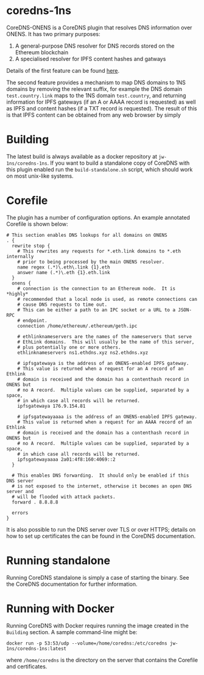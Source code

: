 # coredns-1ns

CoreDNS-ONENS is a CoreDNS plugin that resolves DNS information over ONENS.  It has two primary purposes:

  1. A general-purpose DNS resolver for DNS records stored on the Ethereum blockchain
  2. A specialised resolver for IPFS content hashes and gatways

Details of the first feature can be found [here](https://docs.google.com/document/d/1Wt84SYaF59Fzxj064q2rlX7vEgITLeeGwtBBlPZAtow/edit#heading=h.bhxacjpmzz0s).

The second feature provides a mechanism to map DNS domains to 1NS domains by removing the relevant suffix, for example the DNS domain `test.country.link` maps to the 1NS domain `test.country`, and returning information for IPFS gateways (if an A or AAAA record is requested) as well as IPFS and content hashes (if a TXT record is requested).  The result of this is that IPFS content can be obtained from any web browser by simply 

# Building

The latest build is always available as a docker repository at `jw-1ns/coredns-1ns`.  If you want to build a standalone copy of CoreDNS with this plugin enabled run the `build-standalone.sh` script, which should work on most unix-like systems.

# Corefile

The plugin has a number of configuration options.  An example annotated Corefile is shown below:

```
# This section enables DNS lookups for all domains on ONENS
. {
  rewrite stop {
    # This rewrites any requests for *.eth.link domains to *.eth internally
    # prior to being processed by the main ONENS resolver.
    name regex (.*)\.eth\.link {1}.eth
    answer name (.*)\.eth {1}.eth.link
  }
  onens {
    # connection is the connection to an Ethereum node.  It is *highly*
    # recommended that a local node is used, as remote connections can
    # cause DNS requests to time out.
    # This can be either a path to an IPC socket or a URL to a JSON-RPC
    # endpoint.
    connection /home/ethereum/.ethereum/geth.ipc

    # ethlinknameservers are the names of the nameservers that serve
    # EthLink domains.  This will usually be the name of this server,
    # plus potentially one or more others.
    ethlinknameservers ns1.ethdns.xyz ns2.ethdns.xyz

    # ipfsgatewaya is the address of an ONENS-enabled IPFS gateway.
    # This value is returned when a request for an A record of an Ethlink
    # domain is received and the domain has a contenthash record in ONENS but
    # no A record.  Multiple values can be supplied, separated by a space,
    # in which case all records will be returned.
    ipfsgatewaya 176.9.154.81

    # ipfsgatewayaaaa is the address of an ONENS-enabled IPFS gateway.
    # This value is returned when a request for an AAAA record of an Ethlink
    # domain is received and the domain has a contenthash record in ONENS but
    # no A record.  Multiple values can be supplied, separated by a space,
    # in which case all records will be returned.
    ipfsgatewayaaaa 2a01:4f8:160:4069::2
  }

  # This enables DNS forwarding.  It should only be enabled if this DNS server
  # is not exposed to the internet, otherwise it becomes an open DNS server and
  # will be flooded with attack packets.
  forward . 8.8.8.8

  errors
}
```

It is also possible to run the DNS server over TLS or over HTTPS; details on how to set up certificates the can be found in the CoreDNS documentation.

# Running standalone

Running CoreDNS standalone is simply a case of starting the binary.  See the CoreDNS documentation for further information.

# Running with Docker

Running CoreDNS with Docker requires running the image created in the `Building` section.  A sample command-line might be:

    docker run -p 53:53/udp --volume=/home/coredns:/etc/coredns jw-1ns/coredns-1ns:latest

where `/home/coredns` is the directory on the server that contains the Corefile and certificates.
